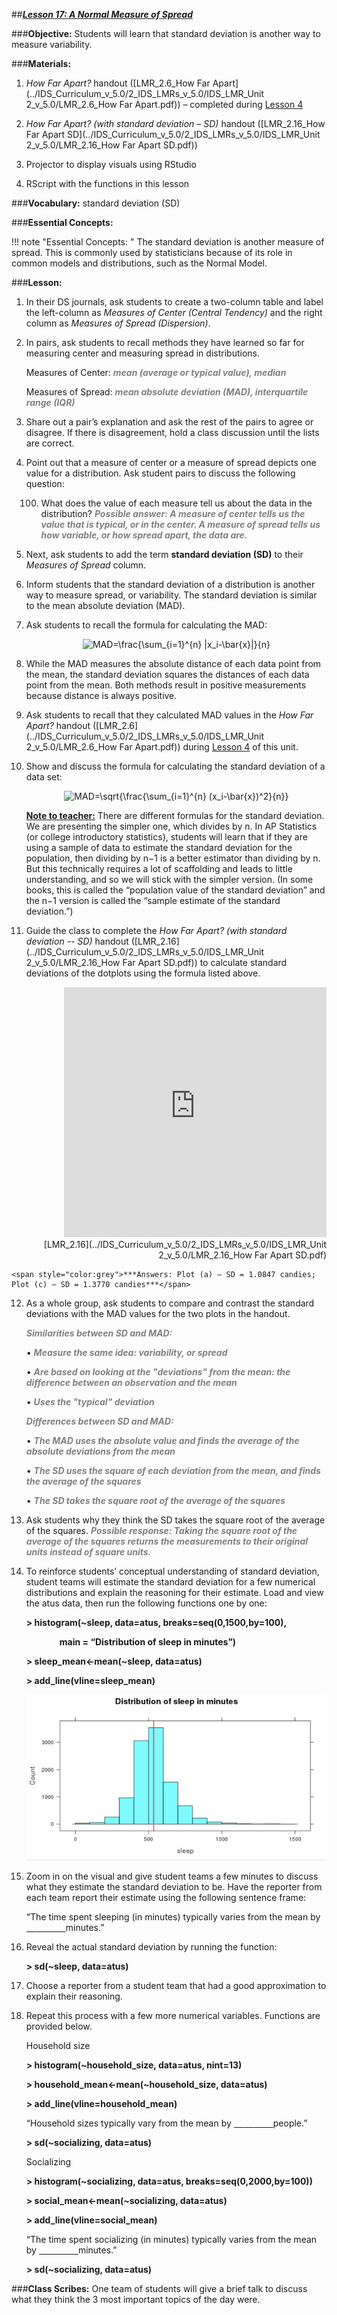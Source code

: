 ##***<u>Lesson 17: A Normal Measure of Spread</u>***

###**Objective:**
Students will learn that standard deviation is another way to measure variability.

###**Materials:**
1. *How Far Apart?* handout ([LMR_2.6_How Far Apart](../IDS_Curriculum_v_5.0/2_IDS_LMRs_v_5.0/IDS_LMR_Unit 2_v_5.0/LMR_2.6_How Far Apart.pdf)) – completed during [Lesson 4](lesson4.md)

2. *How Far Apart? (with standard deviation – SD)* handout ([LMR_2.16_How Far Apart SD](../IDS_Curriculum_v_5.0/2_IDS_LMRs_v_5.0/IDS_LMR_Unit 2_v_5.0/LMR_2.16_How Far Apart SD.pdf))

3. Projector to display visuals using RStudio

4. RScript with the functions in this lesson

###**Vocabulary:**
standard deviation (SD)

###**Essential Concepts:**

!!! note "Essential Concepts: "
    The standard deviation is another measure of spread. This is commonly used by
    statisticians because of its role in common models and distributions, such as the Normal Model.

###**Lesson:**
1. In their DS journals, ask students to create a two-column table and label the left-column as
*Measures of Center (Central Tendency)* and the right column as *Measures of Spread
(Dispersion)*.

2. In pairs, ask students to recall methods they have learned so far for measuring center and
measuring spread in distributions.

    Measures of Center: <span style="color:grey">***mean (average or typical value), median***</span>

    Measures of Spread: <span style="color:grey">***mean absolute deviation (MAD), interquartile range (IQR)***</span>

3. Share out a pair’s explanation and ask the rest of the pairs to agree or disagree. If there is
disagreement, hold a class discussion until the lists are correct.

4. Point out that a measure of center or a measure of spread depicts one value for a distribution.
Ask student pairs to discuss the following question:

    100. What does the value of each measure tell us about the data in the distribution? <span style="color:grey">***Possible
    answer: A measure of center tells us the value that is typical, or in the center. A
    measure of spread tells us how variable, or how spread apart, the data are.***</span>

5. Next, ask students to add the term **standard deviation (SD)** to their *Measures of Spread* column.

6. Inform students that the standard deviation of a distribution is another way to measure spread, or
variability. The standard deviation is similar to the mean absolute deviation (MAD).

7. Ask students to recall the formula for calculating the MAD:

    <center><img src="https://latex.codecogs.com/gif.latex?MAD=\frac{\sum_{i=1}^{n}&space;|x_i-\bar{x}|}{n}" title="MAD=\frac{\sum_{i=1}^{n} |x_i-\bar{x}|}{n}" /></center>

8. While the MAD measures the absolute distance of each data point from the mean, the standard
deviation squares the distances of each data point from the mean. Both methods result in positive
measurements because distance is always positive.

9. Ask students to recall that they calculated MAD values in the *How Far Apart?* handout ([LMR_2.6](../IDS_Curriculum_v_5.0/2_IDS_LMRs_v_5.0/IDS_LMR_Unit 2_v_5.0/LMR_2.6_How Far Apart.pdf))
during [Lesson 4](lesson4.md) of this unit.

10. Show and discuss the formula for calculating the standard deviation of a data set:

    <center><img src="https://latex.codecogs.com/gif.latex?MAD=\sqrt{\frac{\sum_{i=1}^{n}&space;(x_i-\bar{x})^2}{n}}" title="MAD=\sqrt{\frac{\sum_{i=1}^{n} (x_i-\bar{x})^2}{n}}" /></center>

    **<u>Note to teacher:</u>** There are different formulas for the standard deviation. We are presenting the
    simpler one, which divides by n. In AP Statistics (or college introductory statistics), students will
    learn that if they are using a sample of data to estimate the standard deviation for the population,
    then dividing by n−1 is a better estimator than dividing by n. But this technically requires a lot of
    scaffolding and leads to little understanding, and so we will stick with the simpler version. (In
    some books, this is called the “population value of the standard deviation” and the n−1 version
    is called the “sample estimate of the standard deviation.”)

11. Guide the class to complete the *How Far Apart? (with standard deviation -- SD)* handout
([LMR_2.16](../IDS_Curriculum_v_5.0/2_IDS_LMRs_v_5.0/IDS_LMR_Unit 2_v_5.0/LMR_2.16_How Far Apart SD.pdf)) to calculate standard deviations of the dotplots using the formula listed above.
<div align="right"><iframe src="https://docs.google.com/viewerng/viewer?url=https://curriculum.idsucla.org/IDS_Curriculum_v_5.0/2_IDS_LMRs_v_5.0/IDS_LMR_Unit 2_v_5.0/LMR_2.16_How Far Apart SD.pdf&embedded=true" style=" width:420px;height:400px;" frameborder="0"></iframe><br>[LMR_2.16](../IDS_Curriculum_v_5.0/2_IDS_LMRs_v_5.0/IDS_LMR_Unit 2_v_5.0/LMR_2.16_How Far Apart SD.pdf)</div>

    <span style="color:grey">***Answers: Plot (a) – SD = 1.0847 candies; Plot (c) – SD = 1.3770 candies***</span>

12. As a whole group, ask students to compare and contrast the standard deviations with the MAD
values for the two plots in the handout.

    <span style="color:grey">***Similarities between SD and MAD:***</span>

    • <span style="color:grey">***Measure the same idea: variability, or spread***</span>

    • <span style="color:grey">***Are based on looking at the "deviations" from the mean: the difference
    between an observation and the mean***</span>

    • <span style="color:grey">***Uses the "typical" deviation***</span>

    <span style="color:grey">***Differences between SD and MAD:***</span>

    • <span style="color:grey">***The MAD uses the absolute value and finds the average of the absolute
    deviations from the mean***</span>

    • <span style="color:grey">***The SD uses the square of each deviation from the mean, and finds the
    average of the squares***</span>

    • <span style="color:grey">***The SD takes the square root of the average of the squares***</span>

13. Ask students why they think the SD takes the square root of the average of the squares.
    <span style="color:grey">***Possible response: Taking the square root of the average of the squares returns the
    measurements to their original units instead of square units.***</span>

14. To reinforce students’ conceptual understanding of standard deviation, student teams will
estimate the standard deviation for a few numerical distributions and explain the reasoning for
their estimate. Load and view the atus data, then run the following functions one by one:

    **> histogram(~sleep, data=atus, breaks=seq(0,1500,by=100),**

    **&nbsp;&nbsp;&nbsp;&nbsp;&nbsp;&nbsp;&nbsp;&nbsp;&nbsp;&nbsp;&nbsp;&nbsp;&nbsp;&nbsp;&nbsp;&nbsp;main = “Distribution of sleep in minutes”)**

    **> sleep_mean<-mean(~sleep, data=atus)**

    **> add_line(vline=sleep_mean)**

    <img src="../../img/21714.png" />

15. Zoom in on the visual and give student teams a few minutes to discuss what they estimate the
standard deviation to be. Have the reporter from each team report their estimate using the
following sentence frame:

    “The time spent sleeping (in minutes) typically varies from the mean by <u>&nbsp;&nbsp;&nbsp;&nbsp;</u><u>&nbsp;&nbsp;&nbsp;&nbsp;</u><u>&nbsp;&nbsp;&nbsp;&nbsp;</u><u>&nbsp;&nbsp;&nbsp;&nbsp;</u>minutes.”

16. Reveal the actual standard deviation by running the function:

    **> sd(~sleep, data=atus)**

17. Choose a reporter from a student team that had a good approximation to explain their reasoning.

18. Repeat this process with a few more numerical variables. Functions are provided below.

    Household size

    **> histogram(~household_size, data=atus, nint=13)**

    **> household_mean<-mean(~household_size, data=atus)**

    **> add_line(vline=household_mean)**

    “Household sizes typically vary from the mean by <u>&nbsp;&nbsp;&nbsp;&nbsp;</u><u>&nbsp;&nbsp;&nbsp;&nbsp;</u><u>&nbsp;&nbsp;&nbsp;&nbsp;</u><u>&nbsp;&nbsp;&nbsp;&nbsp;</u>people.”

    **> sd(~socializing, data=atus)**

    Socializing

    **> histogram(~socializing, data=atus, breaks=seq(0,2000,by=100))**

    **> social_mean<-mean(~socializing, data=atus)**

    **> add_line(vline=social_mean)**

    “The time spent socializing (in minutes) typically varies from the mean by
    <u>&nbsp;&nbsp;&nbsp;&nbsp;</u><u>&nbsp;&nbsp;&nbsp;&nbsp;</u><u>&nbsp;&nbsp;&nbsp;&nbsp;</u><u>&nbsp;&nbsp;&nbsp;&nbsp;</u>minutes.”
    
    **> sd(~socializing, data=atus)**

###**Class Scribes:**
One team of students will give a brief talk to discuss what they think the 3 most important topics of the
day were.